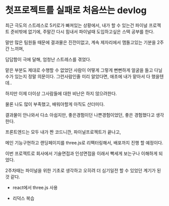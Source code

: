 # 첫프로젝트를 실패로 처음쓰는 devlog

최근 극도의 스트레스로 5키로가 빠져있는 상황에서, 내가 할 수 있는건 파이널 프로젝트 준비밖에 없기에, 주말간 다시 힘내서 파이널때 도입하고싶은 스택 공부를 한다.

말만 많은 팀원들 때문에 결과물은 진전이없고, 계속 제자리에서 맴돌고있는 기분을 2주간 느끼며,

답답함이 극에 달해, 엄청난 스트레스를 겪었다.

맡은 부분도 제대로 수행할 수 없었던 사람이 어떻게 그렇게 뻔뻔하게 얼굴을 들고 다닐 수가 있는지 정말 의문이다. 그런사람인줄 미리 알았다면, 애초에 내가 맡아서 다 했을텐데..

하지만 이제 더이상 그사람들에 대한 비난은 하지 않으려한다.

물론 나도 많이 부족했고, 배워야할게 아직도 산더미다.

결과물이 안나와서 다소 아쉽지만, 좋은경험이던 나쁜경험이었던, 좋은 경험했다고 생각한다.

프론트엔드는 모두 내가 짠 코드니깐, 파이널프로젝트가 끝나고,

메인 기능구현하고 랜딩페이지를 three.js로 리팩터링해서, 배포까지 진행 할 예정이다.

이번 프로젝트로 회사에서 기술면접과 인성면접을 이래서 빡세게 보는구나 이해하게 되었다.

2주차때는 파이널을 위한 기초로 생각하고 오히려 더 심기일전 할 수 있었던 계기가 된 것 같다.

- react에서 three.js 사용

- 리덕스 복습
